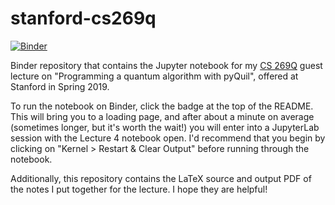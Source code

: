 stanford-cs269q
===============

[![Binder](https://mybinder.org/badge_logo.svg)](https://mybinder.org/v2/gh/karalekas/stanford-cs269q/master?filepath=Lecture4.ipynb)

Binder repository that contains the Jupyter notebook for my [CS 269Q](https://cs269q.stanford.edu/)
guest lecture on "Programming a quantum algorithm with pyQuil", offered at Stanford in Spring 2019.

To run the notebook on Binder, click the badge at the top of the README. This will bring you
to a loading page, and after about a minute on average (sometimes longer, but it's worth the wait!)
you will enter into a JupyterLab session with the Lecture 4 notebook open. I'd recommend that
you begin by clicking on "Kernel > Restart & Clear Output" before running through the notebook.

Additionally, this repository contains the LaTeX source and output PDF of the notes I put
together for the lecture. I hope they are helpful!
